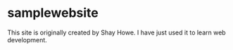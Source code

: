 # samplewebsite
This site is originally created by Shay Howe. I have just used it to learn web development.
